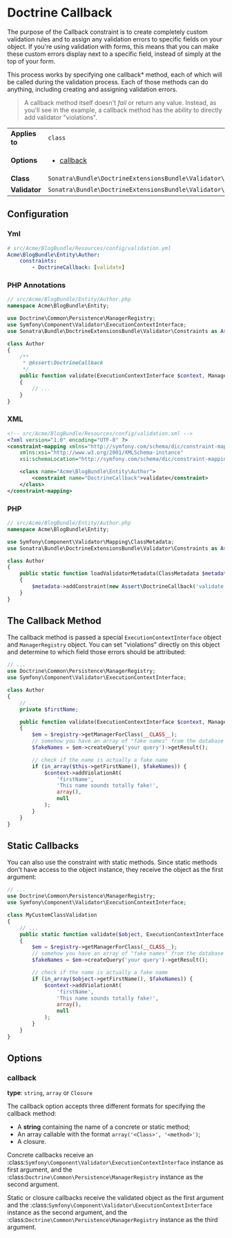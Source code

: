 Doctrine Callback
=================

The purpose of the Callback constraint is to create completely custom
validation rules and to assign any validation errors to specific fields on
your object. If you're using validation with forms, this means that you can
make these custom errors display next to a specific field, instead of simply
at the top of your form.

This process works by specifying one callback* method, each of which will be
called during the validation process. Each of those methods can do anything,
including creating and assigning validation errors.

> A callback method itself doesn't *fail* or return any value. Instead,
>  as you'll see in the example, a callback method has the ability to directly
>  add validator "violations".

|                |                                                                                        |
|----------------|----------------------------------------------------------------------------------------|
| **Applies to** | `class`                                                                                |
| **Options**    | <ul><li>[callback](#callback)</li></ul>                                                |
| **Class**      | `Sonatra\Bundle\DoctrineExtensionsBundle\Validator\Constraints\Callback`               |
| **Validator**  | `Sonatra\Bundle\DoctrineExtensionsBundle\Validator\Constraints\CallbackValidator`      |

## Configuration

### Yml

```yaml
# src/Acme/BlogBundle/Resources/config/validation.yml
Acme\BlogBundle\Entity\Author:
    constraints:
        - DoctrineCallback: [validate]
```

### PHP Annotations

```php
// src/Acme/BlogBundle/Entity/Author.php
namespace Acme\BlogBundle\Entity;

use Doctrine\Common\Persistence\ManagerRegistry;
use Symfony\Component\Validator\ExecutionContextInterface;
use Sonatra\Bundle\DoctrineExtensionsBundle\Validator\Constraints as Assert;

class Author
{
    /**
     * @Assert\DoctrineCallback
     */
    public function validate(ExecutionContextInterface $context, ManagerRegistry $registry)
    {
        // ...
    }
}
```

### XML

```xml
<!-- src/Acme/BlogBundle/Resources/config/validation.xml -->
<?xml version="1.0" encoding="UTF-8" ?>
<constraint-mapping xmlns="http://symfony.com/schema/dic/constraint-mapping"
    xmlns:xsi="http://www.w3.org/2001/XMLSchema-instance"
    xsi:schemaLocation="http://symfony.com/schema/dic/constraint-mapping http://symfony.com/schema/dic/constraint-mapping/constraint-mapping-1.0.xsd">

    <class name="Acme\BlogBundle\Entity\Author">
        <constraint name="DoctrineCallback">validate</constraint>
    </class>
</constraint-mapping>
```

### PHP

```php
// src/Acme/BlogBundle/Entity/Author.php
namespace Acme\BlogBundle\Entity;

use Symfony\Component\Validator\Mapping\ClassMetadata;
use Sonatra\Bundle\DoctrineExtensionsBundle\Validator\Constraints as Assert;

class Author
{
    public static function loadValidatorMetadata(ClassMetadata $metadata)
    {
        $metadata->addConstraint(new Assert\DoctrineCallback('validate'));
    }
}
```

## The Callback Method

The callback method is passed a special ``ExecutionContextInterface`` object and
``ManagerRegistry`` object. You can set "violations" directly on this object and
determine to which field those errors should be attributed:

```php
// ...
use Doctrine\Common\Persistence\ManagerRegistry;
use Symfony\Component\Validator\ExecutionContextInterface;

class Author
{
    // ...
    private $firstName;

    public function validate(ExecutionContextInterface $context, ManagerRegistry $registry)
    {
        $em = $registry->getManagerForClass(__CLASS__);
        // somehow you have an array of "fake names" from the database
        $fakeNames = $em->createQuery('your query')->getResult();

        // check if the name is actually a fake name
        if (in_array($this->getFirstName(), $fakeNames)) {
            $context->addViolationAt(
                'firstName',
                'This name sounds totally fake!',
                array(),
                null
            );
        }
    }
}
```

## Static Callbacks

You can also use the constraint with static methods. Since static methods don't
have access to the object instance, they receive the object as the first argument:

```php
// ...
use Doctrine\Common\Persistence\ManagerRegistry;
use Symfony\Component\Validator\ExecutionContextInterface;

class MyCustomClassValidation
{
    // ...
    public static function validate($object, ExecutionContextInterface $context, ManagerRegistry $registry)
    {
        $em = $registry->getManagerForClass(__CLASS__);
        // somehow you have an array of "fake names" from the database
        $fakeNames = $em->createQuery('your query')->getResult();

        // check if the name is actually a fake name
        if (in_array($object->getFirstName(), $fakeNames)) {
            $context->addViolationAt(
                'firstName',
                'This name sounds totally fake!',
                array(),
                null
            );
        }
    }
}
```

## Options

### callback

**type**: ``string``, ``array`` or ``Closure``

The callback option accepts three different formats for specifying the
callback method:

* A **string** containing the name of a concrete or static method;
* An array callable with the format ``array('<Class>', '<method>')``;
* A closure.

Concrete callbacks receive an :class:`Symfony\Component\Validator\ExecutionContextInterface`
instance as first argument, and the :class:`Doctrine\Common\Persistence\ManagerRegistry`
instance as the second argument.

Static or closure callbacks receive the validated object as the first argument
and the :class:`Symfony\Component\Validator\ExecutionContextInterface`
instance as the second argument, and the :class:`Doctrine\Common\Persistence\ManagerRegistry`
instance as the third argument.
